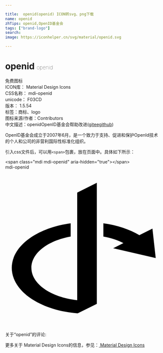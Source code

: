 ```yaml
---

title:  openid(openid) ICON转svg、png下载
name: openid
zhTips: openid,OpenID基金会
tags: ["brand-logo"]
search: 
image: https://iconhelper.cn/svg/material/openid.svg

---
```


# openid  <small style="font-size: 60%;font-weight: 100">openid</small>


<div class="detail-page">
<p>
<span><span class="badge-success badge">免费图标</span> </span>
<br/>
<span>
ICON库：
<span class="badge-secondary badge">Material Design Icons</span> 
</span>
<br/>
<span>
CSS名称：
<span class="badge-secondary badge">mdi-openid</span> 
</span>
<br/>
<span>
unicode：
<span class="badge-secondary badge">F03CD</span> 
<copy-btn content='F03CD' btn-title=""></copy-btn>
<copy-btn :content='String.fromCodePoint(parseInt("F03CD", 16))' btn-title="复制U"></copy-btn>
</span>
<br/>
<span>
版本：
<span class="badge-secondary badge">1.5.54</span> 
</span><br/><span>标签：<span class="badge-light badge"><router-link to="/tags/brand-logo.html">商标、logo</router-link></span></span>
<br/>
<span>图标来源/作者：<span class="badge-light badge">Contributors</span></span> 
<br/>
<span class="zh-detail">中文描述：<span class="badge-primary badge">openid</span><span class="badge-primary badge">OpenID基金会</span><span class="help-link"><span>帮助改进</span>(<a href="https://gitee.com/liuwave/icon-helper/edit/master/json/material/openid.json" target="_blank" rel="noopener noreferrer">gitee</a><a href="https://github.com/liuwave/icon-helper/edit/master/json/material/openid.json" target="_blank" rel="noopener noreferrer">github</a></span>)</span><br/>
</p>
</div><div class="description description alert alert-light">OpenID基金会成立于2007年6月，是一个致力于支持、促进和保护OpenId技术的个人和公司的非营利国际性标准化组织。</div>
<div class="alert alert-dark">
  <i class="mdi mdi-openid mdi-48px"></i>
  <i class="mdi mdi-openid mdi-36px"></i>
  <i class="mdi mdi-openid mdi-24px"></i>
  <i class="mdi mdi-openid mdi-18px"></i>
</div>
<div>
  <p>引入css文件后，可以用<code>&lt;span&gt;</code>包裹，放在页面中。具体如下所示：    
  </p>
  <div class="alert alert-primary" style="font-size: 14px">
    &lt;span class="mdi mdi-openid" aria-hidden="true"&gt;&lt;/span&gt;
    <copy-btn content='<span class="mdi mdi-openid" aria-hidden="true"></span>'></copy-btn>
  </div>
  <div class="alert alert-secondary">
    <i class="mdi mdi-openid"
    style="font-size: 24px"
    aria-hidden="true"></i> mdi-openid
    <copy-btn content="mdi-openid" btn-title="复制图标名称"></copy-btn>
  </div>
</div>
<div id="svg" class="svg-wrap">
<svg xmlns="http://www.w3.org/2000/svg" viewBox="0 0 24 24"><path d="M14,2L11,3.5V19.94C7,19.5 4,17.46 4,15C4,12.75 6.5,10.85 10,10.22V8.19C4.86,8.88 1,11.66 1,15C1,18.56 5.36,21.5 11,21.94C11.03,21.94 11.06,21.94 11.09,21.94L14,20.5V2M15,8.19V10.22C16.15,10.43 17.18,10.77 18.06,11.22L16.5,12L23,13.5L22.5,9L20.5,10C19,9.12 17.12,8.47 15,8.19Z" /></svg>
</div>
<detail full-name='mdi-openid'></detail>
<div>
<p>关于“openid”的评论:</p>
</div>
<Vssue title="关于“openid”的评论" ></Vssue>    
<div><p>更多关于 Material Design Icons的信息，参见：<a target="_blank" href="https://iconhelper.cn/material.html"> Material Design Icons</a>
</p></div>
